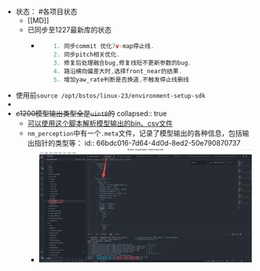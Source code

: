 - 状态： #各项目状态
	- [[MD]]
	- 已同步至1227最新库的状态
		- ```cpp
		      1. 同步commit 优化7v-map停止线.
		      2. 同步pitch相关优化.
		      3. 修复后处理融合bug,修复线短不更新参数的bug.
		      4. 路沿横向偏差大时,选择front_near的结果.
		      5. 增加yaw_rate判断是否换道,不触发停止线删线
		  ```
- 使用前`source /opt/bstos/linux-23/environment-setup-sdk`
-
- ~~c1200模型输出类型全是`uint8`的~~
  collapsed:: true
	- [可以使用这个脚本解析模型输出的bin、csv文件](https://yhikd4my59.feishu.cn/docx/NWhkdcwvBo7PeNxPk8dc8vLVnbb)
	- `nm_perception`中有一个`.meta`文件，记录了模型输出的各种信息，包括输出指针的类型等：
	  id:: 66bdc016-7d64-4d0d-8ed2-50e790870737
		- ![image.png](../assets/image_1725009847481_0.png)